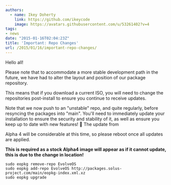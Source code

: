```yaml
---
authors:
  - name: Ikey Doherty
    link: https://github.com/ikeycode
    image: https://avatars.githubusercontent.com/u/53261402?v=4
tags:
- news
date: "2015-01-16T02:04:23Z"
title: 'Important: Repo Changes'
url: /2015/01/16/important-repo-changes/
---
```


Hello all!

Please note that to accommodate a more stable development path in the future, we have had to alter the layout and position of our package repository.

This means that if you download a current ISO, you will need to change the repositories post-install to ensure you continue to receive updates.

Note that we now push to an "unstable" repo, and quite regularly, before resyncing the packages into "main". You'll need to immediately update your installation 
to ensure the security and stability of it, as well as ensure you keep up to date with new features! 🙂 The update from

Alpha 4 will be considerable at this time, so please reboot once all updates are applied.

**This is required as a stock Alpha4 image will appear as if it cannot update, this is due to the change in location!**

```
sudo eopkg remove-repo EvolveOS
sudo eopkg add-repo EvolveOS http://packages.solus-project.com/main/eopkg-index.xml.xz
sudo eopkg upgrade
```